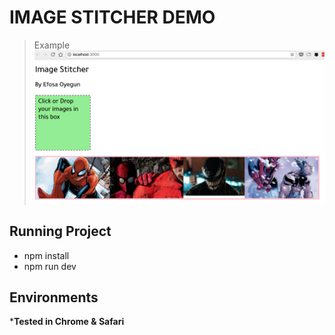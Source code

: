 # IMAGE STITCHER DEMO

> Example
![logo](docs/demo.png)

## Running Project

* npm install
* npm run dev

## Environments

***Tested in Chrome & Safari**

